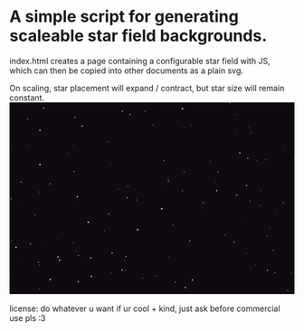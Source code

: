 # A simple script for generating scaleable star field backgrounds.

index.html creates a page containing a configurable star field with JS, which can then be copied into other documents as a plain svg. 

On scaling, star placement will expand / contract, but star size will remain constant. 
<img src="Assets/Screenshot.png" alt="A screenshot of a generated star field. The stars are square and pixel-y, varying in brightness."/>

license: do whatever u want if ur cool + kind, just ask before commercial use pls :3
